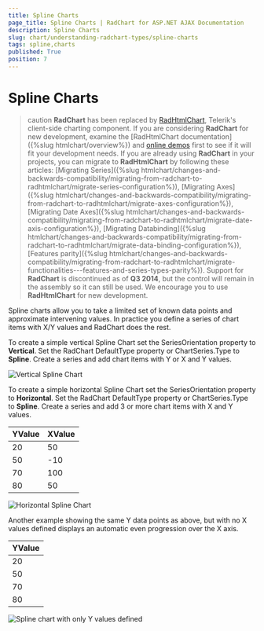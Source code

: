 ```yaml
---
title: Spline Charts
page_title: Spline Charts | RadChart for ASP.NET AJAX Documentation
description: Spline Charts
slug: chart/understanding-radchart-types/spline-charts
tags: spline,charts
published: True
position: 7
---
```


# Spline Charts

>caution  **RadChart** has been replaced by [RadHtmlChart](https://www.telerik.com/products/aspnet-ajax/html-chart.aspx), Telerik's client-side charting component. If you are considering **RadChart** for new development, examine the [RadHtmlChart documentation]({%slug htmlchart/overview%}) and [online demos](https://demos.telerik.com/aspnet-ajax/htmlchart/examples/overview/defaultcs.aspx) first to see if it will fit your development needs. If you are already using **RadChart** in your projects, you can migrate to **RadHtmlChart** by following these articles: [Migrating Series]({%slug htmlchart/changes-and-backwards-compatibility/migrating-from-radchart-to-radhtmlchart/migrate-series-configuration%}), [Migrating Axes]({%slug htmlchart/changes-and-backwards-compatibility/migrating-from-radchart-to-radhtmlchart/migrate-axes-configuration%}), [Migrating Date Axes]({%slug htmlchart/changes-and-backwards-compatibility/migrating-from-radchart-to-radhtmlchart/migrate-date-axis-configuration%}), [Migrating Databinding]({%slug htmlchart/changes-and-backwards-compatibility/migrating-from-radchart-to-radhtmlchart/migrate-data-binding-configuration%}), [Features parity]({%slug htmlchart/changes-and-backwards-compatibility/migrating-from-radchart-to-radhtmlchart/migrate-functionalities---features-and-series-types-parity%}). Support for **RadChart** is discontinued as of **Q3 2014**, but the control will remain in the assembly so it can still be used. We encourage you to use **RadHtmlChart** for new development.

Spline charts allow you to take a limited set of known data points and approximate intervening values. In practice you define a series of chart items with X/Y values and RadChart does the rest.

To create a simple vertical Spline Chart set the SeriesOrientation property to **Vertical**. Set the RadChart DefaultType property or ChartSeries.Type to **Spline**. Create a series and add chart items with Y or X and Y values.

![Vertical Spline Chart](images/radchartelements22.png)

To create a simple horizontal Spline Chart set the SeriesOrientation property to **Horizontal**. Set the RadChart DefaultType property or ChartSeries.Type to **Spline**. Create a series and add 3 or more chart items with X and Y values.

|  **YValue**  |  **XValue**  |
| ------ | ------ |
|20|50|
|50|-10|
|70|100|
|80|50|

![Horizontal Spline Chart](images/radchartelements23.png)

Another example showing the same Y data points as above, but with no X values defined displays an automatic even progression over the X axis.

|  **YValue**  |
| ------ |
|20|
|50|
|70|
|80|

![Spline chart with only Y values defined](images/radchartelements28.png)
